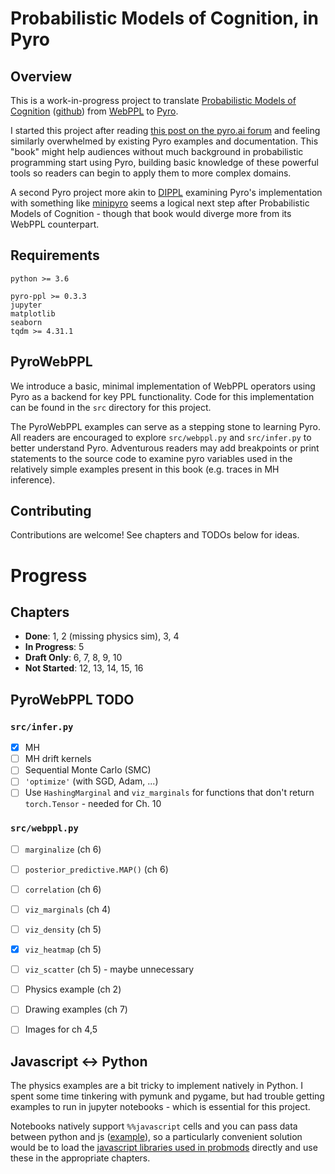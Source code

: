 # Probabilistic Models of Cognition, in Pyro


## Overview

This is a work-in-progress project to translate [Probabilistic Models of Cognition](https://probmods.org) ([github](https://github.com/probmods/probmods2)) from [WebPPL](http://webppl.org/) to [Pyro](http://pyro.ai/).

I started this project after reading [this post on the pyro.ai forum](https://forum.pyro.ai/t/how-to-begin-learning-probabilistic-programming/519) and feeling similarly overwhelmed by existing Pyro examples and documentation. This "book" might help audiences without much background in probabilistic programming start using Pyro, building basic knowledge of these powerful tools so readers can begin to apply them to more complex domains. 

A second Pyro project more akin to [DIPPL](http://dippl.org/) examining Pyro's implementation with something like [minipyro](https://github.com/pyro-ppl/pyro/blob/dev/examples/minipyro.py) seems a logical next step after Probabilistic Models of Cognition - though that book would diverge more from its WebPPL counterpart.





## Requirements

```
python >= 3.6

pyro-ppl >= 0.3.3
jupyter
matplotlib
seaborn
tqdm >= 4.31.1
```




## PyroWebPPL

We introduce a basic, minimal implementation of WebPPL operators using Pyro as a backend for key PPL functionality. Code for this implementation can be found in the `src` directory for this project.

The PyroWebPPL examples can serve as a stepping stone to learning Pyro. All readers are encouraged to explore `src/webppl.py` and `src/infer.py` to better understand Pyro. Adventurous readers may add breakpoints or print statements to the source code to examine pyro variables used in the relatively simple examples present in this book (e.g. traces in MH inference).





## Contributing

Contributions are welcome! See chapters and TODOs below for ideas.



# Progress


## Chapters
- **Done**: 1, 2 (missing physics sim), 3, 4
- **In Progress**: 5
- **Draft Only**: 6, 7, 8, 9, 10
- **Not Started**: 12, 13, 14, 15, 16



## PyroWebPPL TODO

### `src/infer.py`
- [x] MH
- [ ] MH drift kernels
- [ ] Sequential Monte Carlo (SMC)
- [ ] `'optimize'` (with SGD, Adam, ...)
- [ ] Use `HashingMarginal` and `viz_marginals` for functions that don't return `torch.Tensor` - needed for Ch. 10

### `src/webppl.py`
- [ ] `marginalize`  (ch 6)
- [ ] `posterior_predictive.MAP()`  (ch 6)
- [ ] `correlation`  (ch 6)
- [ ] `viz_marginals`  (ch 4)
- [ ] `viz_density`  (ch 5)
- [x] `viz_heatmap` (ch 5)
- [ ] `viz_scatter` (ch 5)  - maybe unnecessary

- [ ] Physics example (ch 2)
- [ ] Drawing examples (ch 7)
- [ ] Images for ch 4,5


## Javascript <-> Python

The physics examples are a bit tricky to implement natively in Python. I spent some time tinkering with pymunk and pygame, but had trouble getting examples to run in jupyter notebooks - which is essential for this project.

Notebooks natively support `%%javascript` cells and you can pass data between python and js ([example](https://www.stefaanlippens.net/jupyter-custom-d3-visualization.html)), so a particularly convenient solution would be to load the [javascript libraries used in probmods](https://github.com/probmods/probmods2/tree/master/assets/js) directly and use these in the appropriate chapters.


